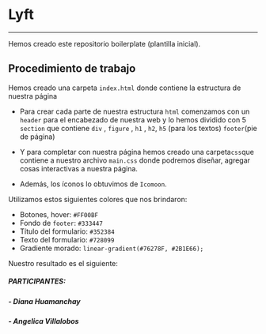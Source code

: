 # Lyft

---

Hemos creado este repositorio boilerplate (plantilla
inicial).

## Procedimiento de trabajo

Hemos creado una carpeta `index.html` donde contiene  la estructura de nuestra página 

- Para crear cada parte de nuestra estructura `html` comenzamos con un `header` para el encabezado de nuestra web y lo hemos dividido con 5 `section` que contiene `div` , `figure` , `h1` , `h2`, `h5` (para los textos) `footer`(pie de página)

- Y para completar con nuestra página hemos creado una carpeta`css`que contiene a nuestro archivo `main.css`
donde podremos diseñar, agregar cosas interactivas a nuestra página.

 - Además, los íconos lo obtuvimos de `Icomoon`.

Utilizamos estos siguientes colores que nos brindaron:
 
 - Botones, hover: `#FF00BF`
  - Fondo de `footer`: `#333447`
  - Título del formulario: `#352384`
  - Texto del formulario: `#728099`
  - Gradiente morado: `linear-gradient(#76278F, #2B1E66);`

Nuestro resultado es el siguiente:







##### PARTICIPANTES:
##### - Diana Huamanchay
##### - Angelica Villalobos

